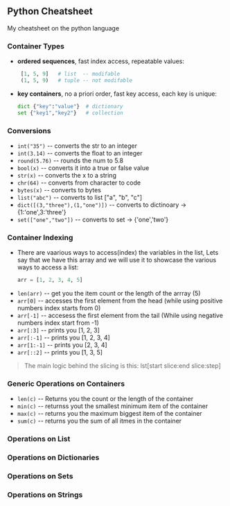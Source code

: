 ## Python Cheatsheet

My cheatsheet on the python language

### Container Types

- __ordered sequences__, fast index access, repeatable values:
  ```python
   [1, 5, 9]   # list  -- modifable
   (1, 5, 9)   # tuple -- not modifable
  ```
  
- __key containers__, no a priori order, fast key access, each key is unique:
  ```python
  dict {"key":"value"}  # dictionary
  set {"key1","key2"}   # collection
  ```

### Conversions

- `int("35")` -- converts the str to an integer
- `int(3.14)` -- converts the float to an integer
- `round(5.76)` -- rounds the num to 5.8
- `bool(x)` -- converts it into a true or false value
- `str(x)` -- converts the x to a string
- `chr(64)` -- converts from character to code
- `bytes(x)` -- converts to bytes
- `list("abc")` -- converts to list ["a", "b", "c"]
- `dict([(3,"three"),(1,"one")])` --  converts to dictinoary -> {1:'one',3:'three'}
- `set(["one","two"])` -- converts to set -> {'one','two'}

### Container Indexing

- There are vaarious ways to access(index) the variables in the list, Lets say that we have this array and we will use it to showcase the various ways to access a list:
  ```python
  arr = [1, 2, 3, 4, 5]
  ```
- `len(arr)` -- get you the item count or the length of the arrray (5)
- `arr[0]` -- accesses the first element from the head (while using positive numbers index starts from 0)
- `arr[-1]` --  accesess the first element from the tail (While using negative numbers index start from -1)
- `arr[:3]` -- prints you [1, 2, 3]
- `arr[:-1]` -- prints you [1, 2, 3, 4]
- `arr[1:-1]` -- prints you [2, 3, 4]
- `arr[::2]` -- prints you [1, 3, 5]
> The main logic behind the slicing is this:  lst[start slice:end slice:step]

### Generic Operations on Containers

- `len(c)` -- Returns you the count or the length of the container
- `min(c)` -- returnss yout the smallest minimum item of the container
- `max(c)` -- returns you the maximum biggest item of the container
- `sum(c)` -- returns you the sum of all itmes in the container

### Operations on List

### Operations on Dictionaries

### Operations on Sets 

### Operations on Strings 


